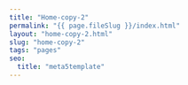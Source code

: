 ```yaml
---
title: "Home-copy-2"
permalink: "{{ page.fileSlug }}/index.html"
layout: "home-copy-2.html"
slug: "home-copy-2"
tags: "pages"
seo:
  title: "meta5template"
---
```




